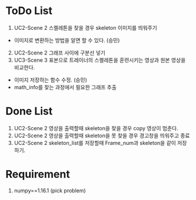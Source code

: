 # ToDo List
1. UC2-Scene 2 스켈레톤을 찾을 경우 skeleton 이미지를 띄워주기
  + 이미지로 변환하는 방법을 알면 할 수 있다. (승민)
2. UC2-Scene 2 그래프 사이에 구분선 넣기
3. UC3-Scene 3 표본으로 트레이너의 스켈레톤을 훈련시키는 영상과 원본 영상을 비교한다.
  + 이미지 저장하는 함수 수정. (승민)
  + math_info를 찾는 과정에서 필요한 그래프 추출

# Done List
1. UC2-Scene 2 영상을 출력할때 skeleton을 찾을 경우 copy 영상이 멈춘다.
2. UC2-Scene 2 영상을 출력할때 skeleton을 못 찾을 경우 경고창을 띄워주고 종료
3. UC2-Scene 2 skeleton_list를 저장할때 Frame_num과 skeleton을 같이 저장하기.

# Requirement
1. numpy==1.16.1 (pick problem)
